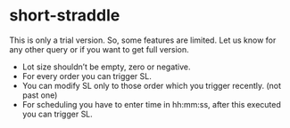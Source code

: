 # short-straddle
This is only a trial version. So, some features are limited. Let us know for any other query or if you want to get full version.
-	Lot size shouldn’t be empty, zero or negative.
-	For every order you can trigger SL. 
-	You can modify SL only to those order which you trigger recently. (not past one)
-	For scheduling you have to enter time in hh:mm:ss, after this executed you can trigger SL.
